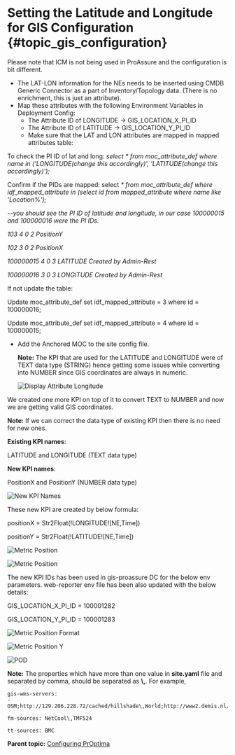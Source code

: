 # Setting the Latitude and Longitude for GIS Configuration {#topic_gis_configuration}

Please note that ICM is not being used in ProAssure and the configuration is bit different.

-   The LAT-LON information for the NEs needs to be inserted using CMDB Generic Connector as a part of Inventory/Topology data. \(There is no enrichment, this is just an attribute\).
-   Map these attributes with the following Environment Variables in Deployment Config:
    -   The Attribute ID of LONGITUDE → GIS\_LOCATION\_X\_PI\_ID
    -   The Attribute ID of LATITUDE → GIS\_LOCATION\_Y\_PI\_ID
    -   Make sure that the LAT and LON attributes are mapped in mapped attributes table:

To check the PI ID of lat and long: *select \* from moc\_attribute\_def where name in \('LONGITUDE\(change this accordingly\)', 'LATITUDE\(change this accordingly\)'\);*

Confirm if the PIDs are mapped: select *\* from moc\_attribute\_def where idf\_mapped\_attribute in \(select id from mapped\_attribute where name like 'Location%'\);*

*--you should see the PI ID of latitude and longitude, in our case *100000015 and *100000016 were the PI IDs.***

*103 4 0 2 PositionY*

*102 3 0 2 PositionX*

*100000015 4 0 3 LATITUDE Created by Admin-Rest*

*100000016 3 0 3 LONGITUDE Created by Admin-Rest*

If not update the table:

Update moc\_attribute\_def set idf\_mapped\_attribute = 3 where id = 100000016;

Update moc\_attribute\_def set idf\_mapped\_attribute = 4 where id = 100000015;

-   Add the Anchored MOC to the site config file.

    **Note:** The KPI that are used for the LATITUDE and LONGITUDE were of TEXT data type \(STRING\) hence getting some issues while converting into NUMBER since GIS coordinates are always in numeric.

    ![](Display_attribute_lognitude.png "Display Attribute Longitude")


We created one more KPI on top of it to convert TEXT to NUMBER and now we are getting valid GIS coordinates.

**Note:** If we can correct the data type of existing KPI then there is no need for new ones.

**Existing KPI names**:

LATITUDE and LONGITUDE \(TEXT data type\)

**New KPI names**:

PositionX and PositionY \(NUMBER data type\)

![](calculations.png "New KPI Names")

These new KPI are created by below formula:

positionX = Str2Float\(!LONGITUDE!\[NE,Time\]\)

positionY = Str2Float\(!LATITUDE!\[NE,Time\]\)

![](Metric_Position.png "Metric Position")

![](Metric_Position1.png "Metric Position")

The new KPI IDs has been used in gis-proassure DC for the below env parameters. web-reporter env file has been also updated with the below details:

GIS\_LOCATION\_X\_PI\_ID = 100001282

GIS\_LOCATION\_Y\_PI\_ID = 100001283

![](Metric_Position_Format.png "Metric Position Format")

![](Metric_Position_Y.png "Metric Position Y")

![](POD.png "POD")

**Note:** The properties which have more than one value in **site.yaml** file and separated by comma, should be separated as **\\,**. For example,

```
gis-wms-servers:
- OSM;http://129.206.228.72/cached/hillshade\,World;http://www2.demis.nl/wms/wms.asp
```

```
fm-sources: NetCool\,TMF524
```

```
tt-sources: BMC
```

**Parent topic:** [Configuring PrOptima](../topics/Configuring_PrOptima.md)

